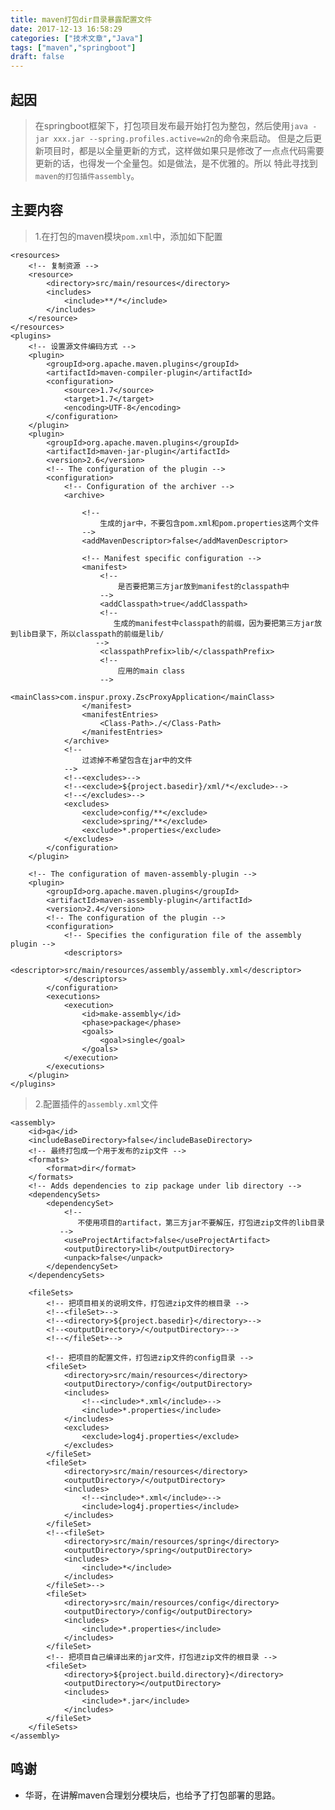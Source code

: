 ```yaml
---
title: maven打包dir目录暴露配置文件
date: 2017-12-13 16:58:29
categories: ["技术文章","Java"]
tags: ["maven","springboot"]
draft: false
---
```


## 起因
> 在springboot框架下，打包项目发布最开始打包为整包，然后使用`java -jar xxx.jar --spring.profiles.active=w2n`的命令来启动。
但是之后更新项目时，都是以全量更新的方式，这样做如果只是修改了一点点代码需要更新的话，也得发一个全量包。如是做法，是不优雅的。所以
特此寻找到`maven的打包插件assembly`。

## 主要内容
> 1.在打包的maven模块`pom.xml`中，添加如下配置

	<resources>
        <!-- 复制资源 -->
        <resource>
            <directory>src/main/resources</directory>
            <includes>
                <include>**/*</include>
            </includes>
        </resource>
    </resources>
    <plugins>
        <!-- 设置源文件编码方式 -->
        <plugin>
            <groupId>org.apache.maven.plugins</groupId>
            <artifactId>maven-compiler-plugin</artifactId>
            <configuration>
                <source>1.7</source>
                <target>1.7</target>
                <encoding>UTF-8</encoding>
            </configuration>
        </plugin>
        <plugin>
            <groupId>org.apache.maven.plugins</groupId>
            <artifactId>maven-jar-plugin</artifactId>
            <version>2.6</version>
            <!-- The configuration of the plugin -->
            <configuration>
                <!-- Configuration of the archiver -->
                <archive>

                    <!--
                        生成的jar中，不要包含pom.xml和pom.properties这两个文件
                    -->
                    <addMavenDescriptor>false</addMavenDescriptor>

                    <!-- Manifest specific configuration -->
                    <manifest>
                        <!--
                            是否要把第三方jar放到manifest的classpath中
                        -->
                        <addClasspath>true</addClasspath>
                        <!--
                           生成的manifest中classpath的前缀，因为要把第三方jar放到lib目录下，所以classpath的前缀是lib/
                       -->
                        <classpathPrefix>lib/</classpathPrefix>
                        <!--
                            应用的main class
                        -->
                        <mainClass>com.inspur.proxy.ZscProxyApplication</mainClass>
                    </manifest>
                    <manifestEntries>
                        <Class-Path>./</Class-Path>
                    </manifestEntries>
                </archive>
                <!--
                    过滤掉不希望包含在jar中的文件
                -->
                <!--<excludes>-->
                <!--<exclude>${project.basedir}/xml/*</exclude>-->
                <!--</excludes>-->
                <excludes>
                    <exclude>config/**</exclude>
                    <exclude>spring/**</exclude>
                    <exclude>*.properties</exclude>
                </excludes>
            </configuration>
        </plugin>

        <!-- The configuration of maven-assembly-plugin -->
        <plugin>
            <groupId>org.apache.maven.plugins</groupId>
            <artifactId>maven-assembly-plugin</artifactId>
            <version>2.4</version>
            <!-- The configuration of the plugin -->
            <configuration>
                <!-- Specifies the configuration file of the assembly plugin -->
                <descriptors>
                    <descriptor>src/main/resources/assembly/assembly.xml</descriptor>
                </descriptors>
            </configuration>
            <executions>
                <execution>
                    <id>make-assembly</id>
                    <phase>package</phase>
                    <goals>
                        <goal>single</goal>
                    </goals>
                </execution>
            </executions>
        </plugin>
    </plugins>

> 2.配置插件的`assembly.xml`文件


	<assembly>
	    <id>ga</id>
	    <includeBaseDirectory>false</includeBaseDirectory>
	    <!-- 最终打包成一个用于发布的zip文件 -->
	    <formats>
	        <format>dir</format>
	    </formats>
	    <!-- Adds dependencies to zip package under lib directory -->
	    <dependencySets>
	        <dependencySet>
	            <!--
	               不使用项目的artifact，第三方jar不要解压，打包进zip文件的lib目录
	           -->
	            <useProjectArtifact>false</useProjectArtifact>
	            <outputDirectory>lib</outputDirectory>
	            <unpack>false</unpack>
	        </dependencySet>
	    </dependencySets>

	    <fileSets>
	        <!-- 把项目相关的说明文件，打包进zip文件的根目录 -->
	        <!--<fileSet>-->
	        <!--<directory>${project.basedir}</directory>-->
	        <!--<outputDirectory>/</outputDirectory>-->
	        <!--</fileSet>-->

	        <!-- 把项目的配置文件，打包进zip文件的config目录 -->
	        <fileSet>
	            <directory>src/main/resources</directory>
	            <outputDirectory>/config</outputDirectory>
	            <includes>
	                <!--<include>*.xml</include>-->
	                <include>*.properties</include>
	            </includes>
	            <excludes>
	                <exclude>log4j.properties</exclude>
	            </excludes>
	        </fileSet>
	        <fileSet>
	            <directory>src/main/resources</directory>
	            <outputDirectory>/</outputDirectory>
	            <includes>
	                <!--<include>*.xml</include>-->
	                <include>log4j.properties</include>
	            </includes>
	        </fileSet>
	        <!--<fileSet>
	            <directory>src/main/resources/spring</directory>
	            <outputDirectory>/spring</outputDirectory>
	            <includes>
	                <include>*</include>
	            </includes>
	        </fileSet>-->
	        <fileSet>
	            <directory>src/main/resources/config</directory>
	            <outputDirectory>/config</outputDirectory>
	            <includes>
	                <include>*.properties</include>
	            </includes>
	        </fileSet>
	        <!-- 把项目自己编译出来的jar文件，打包进zip文件的根目录 -->
	        <fileSet>
	            <directory>${project.build.directory}</directory>
	            <outputDirectory></outputDirectory>
	            <includes>
	                <include>*.jar</include>
	            </includes>
	        </fileSet>
	    </fileSets>
	</assembly>

## 鸣谢
* 华哥，在讲解maven合理划分模块后，也给予了打包部署的思路。


